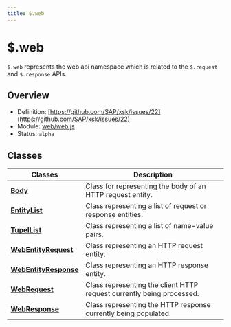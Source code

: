 ```yaml
---
title: $.web
---
```


$.web
===

`$.web` represents the web api namespace which is related to the `$.request` and `$.response` APIs.

## Overview

- Definition: [https://github.com/SAP/xsk/issues/22](https://github.com/SAP/xsk/issues/22)
- Module: [web/web.js](https://github.com/SAP/xsk/blob/main/modules/api/api-xsjs/src/main/resources/META-INF/dirigible/xsk/web/web.js)
- Status: `alpha`

## Classes

| Classes                                        | Description                                               |
|------------------------------------------------|-----------------------------------------------------------|
| **[Body](../web.Body/)**                     | Class for representing the body of an HTTP request entity. |
| **[EntityList](../web.EntityList/)** | Class representing a list of request or response entities. |
| **[TupelList](../web.TupelList/)**                     | Class representing a list of name-value pairs. |
| **[WebEntityRequest](../web.WebEntityRequest/)** | Class representing an HTTP request entity. |
| **[WebEntityResponse](../web.WebEntityResponse/)**                     | Class representing an HTTP response entity. |
| **[WebRequest](../request/)** | Class representing the client HTTP request currently being processed. |
| **[WebResponse](../response/)**                     | Class representing the HTTP response currently being populated. |
